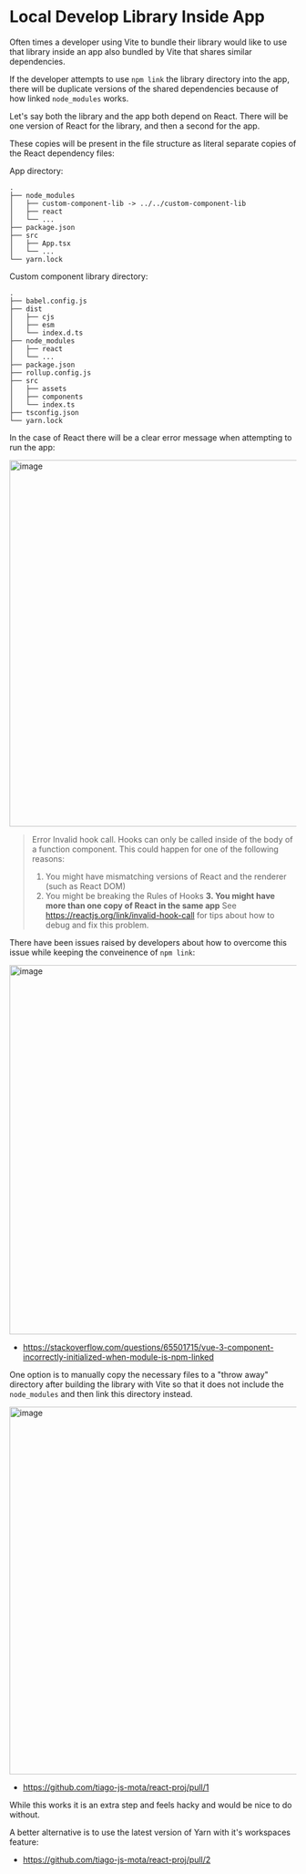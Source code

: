 # Local Develop Library Inside App

Often times a developer using Vite to bundle their library would like to use that library inside an app also bundled by Vite that shares similar dependencies.

If the developer attempts to use `npm link` the library directory into the app, there will be duplicate versions of the shared dependencies because of how linked `node_modules` works.

Let's say both the library and the app both depend on React. There will be one version of React for the library, and then a second for the app.

These copies will be present in the file structure as literal separate copies of the React dependency files:

App directory:

```
.
├── node_modules
│   ├── custom-component-lib -> ../../custom-component-lib
│   ├── react
│   └── ...
├── package.json
├── src
│   ├── App.tsx
│   └── ...
└── yarn.lock
```

Custom component library directory:

```
.
├── babel.config.js
├── dist
│   ├── cjs
│   ├── esm
│   └── index.d.ts
├── node_modules
│   ├── react
│   └── ...
├── package.json
├── rollup.config.js
├── src
│   ├── assets
│   ├── components
│   └── index.ts
├── tsconfig.json
└── yarn.lock
```

In the case of React there will be a clear error message when attempting to run the app:

<img width="643" alt="image" src="https://user-images.githubusercontent.com/990216/156873032-57bb077f-2a35-4d42-aa0c-c8e3aa435678.png">

> Error
> Invalid hook call. Hooks can only be called inside of the body of a function component. This could happen for one of the following reasons:
> 1. You might have mismatching versions of React and the renderer (such as React DOM)
> 2. You might be breaking the Rules of Hooks
> **3. You might have more than one copy of React in the same app**
> See https://reactjs.org/link/invalid-hook-call for tips about how to debug and fix this problem.

There have been issues raised by developers about how to overcome this issue while keeping the conveinence of `npm link`:

<img width="648" alt="image" src="https://user-images.githubusercontent.com/990216/156872369-685bdb20-a643-42f0-a4d8-a6e46bea7104.png">

- https://stackoverflow.com/questions/65501715/vue-3-component-incorrectly-initialized-when-module-is-npm-linked

One option is to manually copy the necessary files to a "throw away" directory after building the library with Vite so that it does not include the `node_modules` and then link this directory instead.

<img width="645" alt="image" src="https://user-images.githubusercontent.com/990216/156872445-c5d4cba7-f0bb-477c-9c31-9d3fa397d58a.png">

- https://github.com/tiago-js-mota/react-proj/pull/1

While this works it is an extra step and feels hacky and would be nice to do without.

A better alternative is to use the latest version of Yarn with it's workspaces feature:

- https://github.com/tiago-js-mota/react-proj/pull/2
